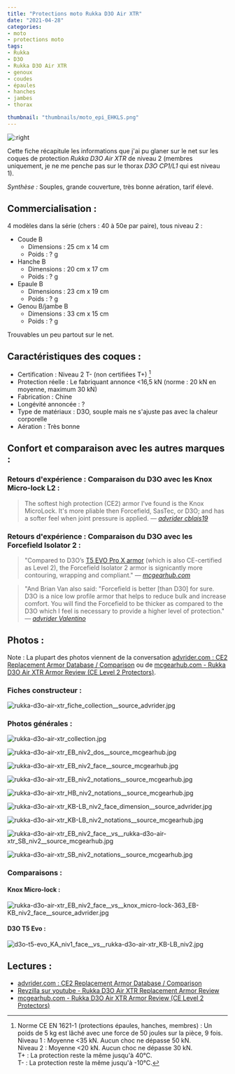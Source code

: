 ```yaml
---
title: "Protections moto Rukka D3O Air XTR"
date: "2021-04-28"
categories:
- moto
- protections moto
tags:
- Rukka
- D3O
- Rukka D3O Air XTR
- genoux
- coudes
- épaules
- hanches
- jambes
- thorax

thumbnail: "thumbnails/moto_epi_EHKLS.png"
---
```


![:right](rukka-d3o-air-xtr_EB_niv2_face__source_mcgearhub.jpg)

Cette fiche récapitule les informations que j'ai pu glaner sur le net sur les coques de protection _Rukka D3O Air XTR_ de niveau 2 (membres uniquement, je ne me penche pas sur le thorax _D3O CP1/L1_ qui est niveau 1).

_Synthèse :_ Souples, grande couverture, très bonne aération, tarif élevé.


Commercialisation :
-------------------

4 modèles dans la série (chers : 40 à 50e par paire), tous niveau 2 :

- Coude B
    - Dimensions : 25 cm x 14 cm
    - Poids : ? g
- Hanche B
    - Dimensions : 20 cm x 17 cm
    - Poids : ? g
- Epaule B
    - Dimensions : 23 cm x 19 cm
    - Poids : ? g
- Genou B/jambe B 
    - Dimensions : 33 cm x 15 cm
    - Poids : ? g

Trouvables un peu partout sur le net.

Caractéristiques des coques :
-----------------------------

- Certification : Niveau 2 T- (non certifiées T+) [^1]
- Protection réelle : Le fabriquant annonce <16,5 kN (norme : 20 kN en moyenne, maximum 30 kN)
- Fabrication : Chine
- Longévité annoncée : ?
- Type de matériaux : D3O, souple mais ne s'ajuste pas avec la chaleur corporelle
- Aération : Très bonne


Confort et comparaison avec les autres marques : 
------------------------------------------------

### Retours d'expérience : Comparaison du D3O avec les Knox Micro-lock L2 :

> The softest high protection (CE2) armor I've found is the Knox MicroLock. It's more pliable then Forcefield, SasTec, or D3O; and has a softer feel when joint pressure is applied. 
> — <cite>[advrider cblais19](https://advrider.com/f/threads/comfortable-knee-armor.1371777/#post-37833963)</cite>

### Retours d'expérience : Comparaison du D3O avec les Forcefield Isolator 2 :

> "Compared to D3O’s [T5 EVO Pro X armor](https://www.mcgearhub.com/motorcycle-armor/d3o-knee-elbow-armor-review-t5-evo-pro-x/) (which is also CE-certified as Level 2), the Forcefield Isolator 2 armor is signicantly more contouring, wrapping and compliant."
> — <cite>[mcgearhub.com](https://www.mcgearhub.com/motorcycle-armor/forcefield-isolator-2-armor-review-all-pads/)</cite>

> "And Brian Van also said: "Forcefield is better [than D30] for sure. D3O is a nice low profile armor that helps to reduce bulk and increase comfort. You will find the Forcefield to be thicker as compared to the D3O which I feel is necessary to provide a higher level of protection."
> — <cite>[advrider Valentino](https://advrider.com/f/threads/ce2-replacement-armor-database-comparison.1466522/page-4#post-40897652)</cite>


Photos :
--------

Note : La plupart des photos viennent de la conversation [advrider.com : CE2 Replacement Armor Database / Comparison](https://advrider.com/f/threads/ce2-replacement-armor-database-comparison.1466522/) ou de [mcgearhub.com - Rukka D3O Air XTR Armor Review (CE Level 2 Protectors)](https://www.mcgearhub.com/motorcycle-armor/rukka-d3o-air-xtr-armor-review-ce-level-2-protectors/).


### Fiches constructeur :

![rukka-d3o-air-xtr_fiche_collection__source_advrider.jpg](rukka-d3o-air-xtr_fiche_collection__source_advrider.jpg)

### Photos générales :

![rukka-d3o-air-xtr_collection.jpg](rukka-d3o-air-xtr_collection.jpg)

![rukka-d3o-air-xtr_EB_niv2_dos__source_mcgearhub.jpg](rukka-d3o-air-xtr_EB_niv2_dos__source_mcgearhub.jpg)

![rukka-d3o-air-xtr_EB_niv2_face__source_mcgearhub.jpg](rukka-d3o-air-xtr_EB_niv2_face__source_mcgearhub.jpg)

![rukka-d3o-air-xtr_EB_niv2_notations__source_mcgearhub.jpg](rukka-d3o-air-xtr_EB_niv2_notations__source_mcgearhub.jpg)

![rukka-d3o-air-xtr_HB_niv2_notations__source_mcgearhub.jpg](rukka-d3o-air-xtr_HB_niv2_notations__source_mcgearhub.jpg)

![rukka-d3o-air-xtr_KB-LB_niv2_face_dimension__source_advrider.jpg](rukka-d3o-air-xtr_KB-LB_niv2_face_dimension__source_advrider.jpg)

![rukka-d3o-air-xtr_KB-LB_niv2_notations__source_mcgearhub.jpg](rukka-d3o-air-xtr_KB-LB_niv2_notations__source_mcgearhub.jpg)

![rukka-d3o-air-xtr_EB_niv2_face__vs__rukka-d3o-air-xtr_SB_niv2__source_mcgearhub.jpg](rukka-d3o-air-xtr_EB_niv2_face__vs__rukka-d3o-air-xtr_SB_niv2__source_mcgearhub.jpg)

![rukka-d3o-air-xtr_SB_niv2_notations__source_mcgearhub.jpg](rukka-d3o-air-xtr_SB_niv2_notations__source_mcgearhub.jpg)



### Comparaisons :

#### Knox Micro-lock :

![rukka-d3o-air-xtr_EB_niv2_face__vs__knox_micro-lock-363_EB-KB_niv2_face__source_advrider.jpg](rukka-d3o-air-xtr_EB_niv2_face__vs__knox_micro-lock-363_EB-KB_niv2_face__source_advrider.jpg)


#### D3O T5 Evo :

![d3o-t5-evo_KA_niv1_face__vs__rukka-d3o-air-xtr_KB-LB_niv2.jpg](d3o-t5-evo_KA_niv1_face__vs__rukka-d3o-air-xtr_KB-LB_niv2.jpg)



Lectures :
----------

- [advrider.com : CE2 Replacement Armor Database / Comparison](https://advrider.com/f/threads/ce2-replacement-armor-database-comparison.1466522/)
- [Revzilla sur youtube - Rukka D3O Air XTR Replacement Armor Review](https://www.youtube.com/watch?v=UOx3L0t3X0M)
- [mcgearhub.com - Rukka D3O Air XTR Armor Review (CE Level 2 Protectors)](https://www.mcgearhub.com/motorcycle-armor/rukka-d3o-air-xtr-armor-review-ce-level-2-protectors/)


[^1]: Norme CE EN 1621-1 (protections épaules, hanches, membres) : Un poids de 5 kg est lâché avec une force de 50 joules sur la pièce, 9 fois.<br />
Niveau 1 : Moyenne <35 kN. Aucun choc ne dépasse 50 kN.<br />
Niveau 2 : Moyenne <20 kN. Aucun choc ne dépasse 30 kN.<br />
T+ : La protection reste la même jusqu'à 40°C.<br />
T- : La protection reste la même jusqu'à -10°C.